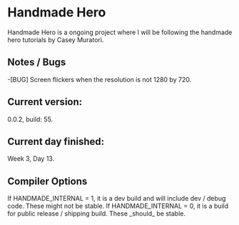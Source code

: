 # Handmade Hero
Handmade Hero is a ongoing project where I will be following the handmade hero tutorials by Casey Muratori.<br>
<h2>Notes / Bugs</h2>
-[BUG] Screen flickers when the resolution is not 1280 by 720.<br>
<h2>Current version:</h2>
0.0.2, build: 55.<br>
<h2>Current day finished:</h2>
Week 3, Day 13.
<h2>Compiler Options</h2>
If HANDMADE_INTERNAL = 1, it is a dev build and will include dev / debug code. These might not be stable.
If HANDMADE_INTERNAL = 0, it is a build for public release / shipping build. These _should_ be stable.